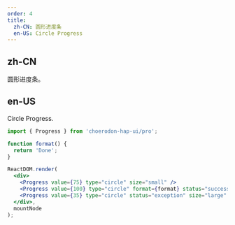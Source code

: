 ```yaml
---
order: 4
title:
  zh-CN: 圆形进度条
  en-US: Circle Progress
---
```


## zh-CN

圆形进度条。


## en-US

Circle Progress.


````jsx
import { Progress } from 'choerodon-hap-ui/pro';

function format() {
  return 'Done';
}

ReactDOM.render(
  <div>
    <Progress value={75} type="circle" size="small" />
    <Progress value={100} type="circle" format={format} status="success" />
    <Progress value={35} type="circle" status="exception" size="large" />
  </div>,
  mountNode
);

````
